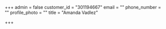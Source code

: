 +++
admin = false
customer_id = "301194667"
email = ""
phone_number = ""
profile_photo = ""
title = "Amanda Vadlez"

+++
